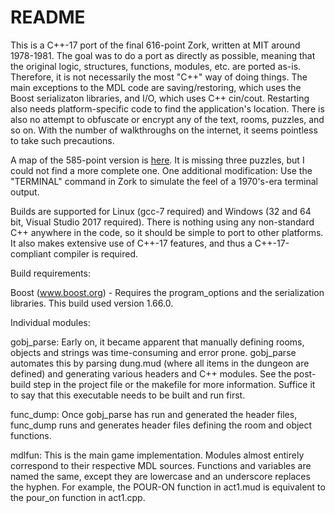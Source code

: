 # README #

This is a C++-17 port of the final 616-point Zork, written at MIT around 1978-1981. The goal was to do a port
as directly as possible, meaning that the original logic, structures, functions, modules, etc. are
ported as-is. Therefore, it is not necessarily the most "C++" way of doing things. The main exceptions 
to the MDL code are saving/restoring, which uses the Boost serializaton libraries,
and I/O, which uses C++ cin/cout. Restarting also needs platform-specific code to find the application's
location. There is also no attempt
to obfuscate or encrypt any of the text, rooms, puzzles, and so on. With the number of walkthroughs on the
internet, it seems pointless to take such precautions.

A map of the 585-point version is [here](https://2warpstoneptune.com/2015/05/13/hand-drawn-dungeon-map-1979-1981/).
It is missing three puzzles, but I could not find a more complete one.
One additional modification: Use the "TERMINAL" command in Zork to simulate the feel of a 1970's-era
terminal output.

Builds are supported for Linux (gcc-7 required) and Windows (32 and 64 bit, Visual Studio 2017 required).
There is nothing using any non-standard C++ anywhere in the code, so it should be simple to port to other
platforms. It also makes extensive use of C++-17 features, and thus a C++-17-compliant compiler
is required. 

Build requirements:

Boost (www.boost.org) - Requires the program\_options and the serialization libraries. This build used
version 1.66.0.

Individual modules:

gobj\_parse: Early on, it became apparent that manually defining rooms, objects and strings was time-consuming
and error prone. gobj_parse automates this by parsing dung.mud (where all items in the dungeon are defined)
and generating various headers and C++ modules. See the post-build step in the project file or the makefile
for more information. Suffice it to say that this executable needs to be built and run first.

func\_dump: Once gobj\_parse has run and generated the header files, func\_dump runs and generates
header files defining the room and object functions.

mdlfun: This is the main game implementation. Modules almost entirely correspond to their respective
MDL sources. Functions and variables are named the same, except they are lowercase and an underscore
replaces the hyphen. For example, the POUR-ON function in act1.mud is equivalent to the pour_on
function in act1.cpp.
